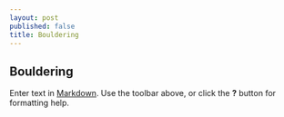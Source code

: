 ```yaml
---
layout: post
published: false
title: Bouldering
---
```

## Bouldering

Enter text in [Markdown](http://daringfireball.net/projects/markdown/). Use the toolbar above, or click the **?** button for formatting help.
